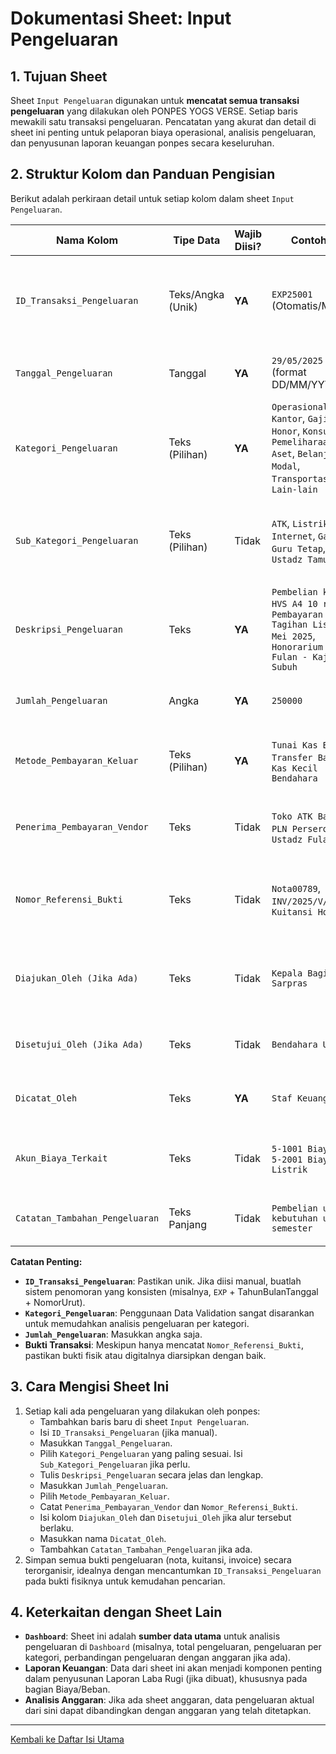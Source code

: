 # Dokumentasi Sheet: Input Pengeluaran

## 1. Tujuan Sheet

Sheet `Input Pengeluaran` digunakan untuk **mencatat semua transaksi pengeluaran** yang dilakukan oleh PONPES YOGS VERSE. Setiap baris mewakili satu transaksi pengeluaran. Pencatatan yang akurat dan detail di sheet ini penting untuk pelaporan biaya operasional, analisis pengeluaran, dan penyusunan laporan keuangan ponpes secara keseluruhan.

## 2. Struktur Kolom dan Panduan Pengisian

Berikut adalah perkiraan detail untuk setiap kolom dalam sheet `Input Pengeluaran`.

| Nama Kolom                      | Tipe Data         | Wajib Diisi? | Contoh Isi                                | Keterangan                                                                                                                               |
|---------------------------------|-------------------|--------------|-------------------------------------------|------------------------------------------------------------------------------------------------------------------------------------------|
| `ID_Transaksi_Pengeluaran`      | Teks/Angka (Unik) | **YA** | `EXP25001` (Otomatis/Manual)              | Kode unik untuk setiap transaksi pengeluaran. Bisa di-generate otomatis atau diisi manual dengan format konsisten.                             |
| `Tanggal_Pengeluaran`           | Tanggal           | **YA** | `29/05/2025` (format DD/MM/YYYY)          | Tanggal ketika pengeluaran dilakukan atau dicatat.                                                                                         |
| `Kategori_Pengeluaran`          | Teks (Pilihan)    | **YA** | `Operasional Kantor`, `Gaji & Honor`, `Konsumsi`, `Pemeliharaan Aset`, `Belanja Modal`, `Transportasi`, `Lain-lain` | Jenis atau kelompok pengeluaran. Sangat disarankan menggunakan Data Validation untuk konsistensi.                                       |
| `Sub_Kategori_Pengeluaran`      | Teks (Pilihan)    | Tidak        | `ATK`, `Listrik`, `Air`, `Internet`, `Gaji Guru Tetap`, `Honor Ustadz Tamu` | Detail lebih lanjut dari `Kategori_Pengeluaran` (jika diperlukan). Sebaiknya terkait dengan Kategori Pengeluaran yang dipilih.             |
| `Deskripsi_Pengeluaran`         | Teks              | **YA** | `Pembelian kertas HVS A4 10 rim`, `Pembayaran Tagihan Listrik Mei 2025`, `Honorarium Ustadz Fulan - Kajian Subuh` | Penjelasan detail mengenai pengeluaran tersebut. Semakin detail semakin baik.                                                            |
| `Jumlah_Pengeluaran`            | Angka             | **YA** | `250000`                                  | Nominal yang dikeluarkan (dalam Rupiah, tanpa titik atau koma).                                                                            |
| `Metode_Pembayaran_Keluar`      | Teks (Pilihan)    | **YA** | `Tunai Kas Besar`, `Transfer Bank A`, `Kas Kecil Bendahara` | Cara pembayaran yang dilakukan oleh ponpes. Sebaiknya gunakan Data Validation.                                                             |
| `Penerima_Pembayaran_Vendor`    | Teks              | Tidak        | `Toko ATK Barokah`, `PLN Persero`, `Ustadz Fulan` | Nama toko, vendor, atau individu yang menerima pembayaran dari ponpes.                                                                  |
| `Nomor_Referensi_Bukti`         | Teks              | Tidak        | `Nota00789`, `INV/2025/V/123`, `Kuitansi Honor` | Nomor nota, kuitansi, invoice, atau referensi lain dari bukti pengeluaran. Penting untuk arsip dan audit.                                   |
| `Diajukan_Oleh (Jika Ada)`      | Teks              | Tidak        | `Kepala Bagian Sarpras`                   | Nama pihak internal yang mengajukan atau bertanggung jawab atas pengeluaran (jika ada alur persetujuan).                                      |
| `Disetujui_Oleh (Jika Ada)`     | Teks              | Tidak        | `Bendahara Umum`                          | Nama pihak yang menyetujui pengeluaran (jika ada alur persetujuan).                                                                          |
| `Dicatat_Oleh`                  | Teks              | **YA** | `Staf Keuangan Ani`                       | Nama petugas ponpes yang mencatat transaksi pengeluaran ini.                                                                               |
| `Akun_Biaya_Terkait`            | Teks              | Tidak        | `5-1001 Biaya ATK`, `5-2001 Biaya Listrik` | Kode akun akuntansi terkait jika sistem ini terintegrasi dengan pencatatan akuntansi (opsional).                                             |
| `Catatan_Tambahan_Pengeluaran`  | Teks Panjang      | Tidak        | `Pembelian untuk kebutuhan ujian semester`  | Informasi tambahan lain yang relevan mengenai transaksi pengeluaran.                                                                     |

**Catatan Penting:**
* **`ID_Transaksi_Pengeluaran`**: Pastikan unik. Jika diisi manual, buatlah sistem penomoran yang konsisten (misalnya, `EXP` + TahunBulanTanggal + NomorUrut).
* **`Kategori_Pengeluaran`**: Penggunaan Data Validation sangat disarankan untuk memudahkan analisis pengeluaran per kategori.
* **`Jumlah_Pengeluaran`**: Masukkan angka saja.
* **Bukti Transaksi**: Meskipun hanya mencatat `Nomor_Referensi_Bukti`, pastikan bukti fisik atau digitalnya diarsipkan dengan baik.

## 3. Cara Mengisi Sheet Ini

1.  Setiap kali ada pengeluaran yang dilakukan oleh ponpes:
    * Tambahkan baris baru di sheet `Input Pengeluaran`.
    * Isi `ID_Transaksi_Pengeluaran` (jika manual).
    * Masukkan `Tanggal_Pengeluaran`.
    * Pilih `Kategori_Pengeluaran` yang paling sesuai. Isi `Sub_Kategori_Pengeluaran` jika perlu.
    * Tulis `Deskripsi_Pengeluaran` secara jelas dan lengkap.
    * Masukkan `Jumlah_Pengeluaran`.
    * Pilih `Metode_Pembayaran_Keluar`.
    * Catat `Penerima_Pembayaran_Vendor` dan `Nomor_Referensi_Bukti`.
    * Isi kolom `Diajukan_Oleh` dan `Disetujui_Oleh` jika alur tersebut berlaku.
    * Masukkan nama `Dicatat_Oleh`.
    * Tambahkan `Catatan_Tambahan_Pengeluaran` jika ada.
2.  Simpan semua bukti pengeluaran (nota, kuitansi, invoice) secara terorganisir, idealnya dengan mencantumkan `ID_Transaksi_Pengeluaran` pada bukti fisiknya untuk kemudahan pencarian.

## 4. Keterkaitan dengan Sheet Lain

* **`Dashboard`**: Sheet ini adalah **sumber data utama** untuk analisis pengeluaran di `Dashboard` (misalnya, total pengeluaran, pengeluaran per kategori, perbandingan pengeluaran dengan anggaran jika ada).
* **Laporan Keuangan**: Data dari sheet ini akan menjadi komponen penting dalam penyusunan Laporan Laba Rugi (jika dibuat), khususnya pada bagian Biaya/Beban.
* **Analisis Anggaran**: Jika ada sheet anggaran, data pengeluaran aktual dari sini dapat dibandingkan dengan anggaran yang telah ditetapkan.

---
[Kembali ke Daftar Isi Utama](../README.md)
